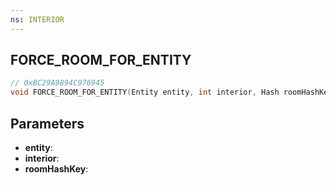 ```yaml
---
ns: INTERIOR
---
```

## FORCE_ROOM_FOR_ENTITY

```c
// 0xBC29A9894C976945
void FORCE_ROOM_FOR_ENTITY(Entity entity, int interior, Hash roomHashKey);
```

## Parameters
* **entity**:
* **interior**:
* **roomHashKey**:
